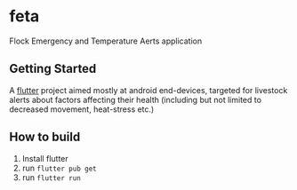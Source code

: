 # feta
Flock Emergency and Temperature Aerts application
## Getting Started

A [flutter](flutter.org) project aimed mostly at android end-devices, targeted for livestock alerts
about factors affecting their health (including but not limited to decreased movement, heat-stress etc.)

## How to build

1) Install flutter
2) run `flutter pub get`
3) run `flutter run`

